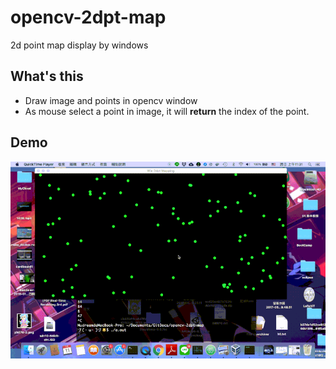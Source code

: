# opencv-2dpt-map
2d point map display by windows

## What's this

* Draw image and points in opencv window
* As mouse select a point in image, it will **return** the index of the point.

## Demo

![Demo](demo.gif)
